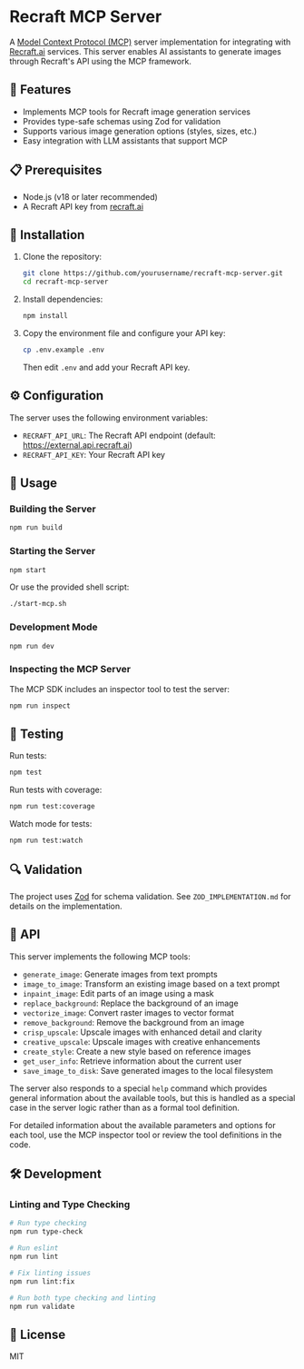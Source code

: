 # Recraft MCP Server

A [Model Context Protocol (MCP)](https://github.com/modelcontextprotocol/mcp) server implementation for integrating with [Recraft.ai](https://recraft.ai) services. This server enables AI assistants to generate images through Recraft's API using the MCP framework.

## 🌟 Features

- Implements MCP tools for Recraft image generation services
- Provides type-safe schemas using Zod for validation
- Supports various image generation options (styles, sizes, etc.)
- Easy integration with LLM assistants that support MCP

## 📋 Prerequisites

- Node.js (v18 or later recommended)
- A Recraft API key from [recraft.ai](https://recraft.ai)

## 🚀 Installation

1. Clone the repository:

   ```bash
   git clone https://github.com/yourusername/recraft-mcp-server.git
   cd recraft-mcp-server
   ```

2. Install dependencies:

   ```bash
   npm install
   ```

3. Copy the environment file and configure your API key:
   ```bash
   cp .env.example .env
   ```
   Then edit `.env` and add your Recraft API key.

## ⚙️ Configuration

The server uses the following environment variables:

- `RECRAFT_API_URL`: The Recraft API endpoint (default: https://external.api.recraft.ai)
- `RECRAFT_API_KEY`: Your Recraft API key

## 🔧 Usage

### Building the Server

```bash
npm run build
```

### Starting the Server

```bash
npm start
```

Or use the provided shell script:

```bash
./start-mcp.sh
```

### Development Mode

```bash
npm run dev
```

### Inspecting the MCP Server

The MCP SDK includes an inspector tool to test the server:

```bash
npm run inspect
```

## 🧪 Testing

Run tests:

```bash
npm test
```

Run tests with coverage:

```bash
npm run test:coverage
```

Watch mode for tests:

```bash
npm run test:watch
```

## 🔍 Validation

The project uses [Zod](https://github.com/colinhacks/zod) for schema validation. See `ZOD_IMPLEMENTATION.md` for details on the implementation.

## 📝 API

This server implements the following MCP tools:

- `generate_image`: Generate images from text prompts
- `image_to_image`: Transform an existing image based on a text prompt
- `inpaint_image`: Edit parts of an image using a mask
- `replace_background`: Replace the background of an image
- `vectorize_image`: Convert raster images to vector format
- `remove_background`: Remove the background from an image
- `crisp_upscale`: Upscale images with enhanced detail and clarity
- `creative_upscale`: Upscale images with creative enhancements
- `create_style`: Create a new style based on reference images
- `get_user_info`: Retrieve information about the current user
- `save_image_to_disk`: Save generated images to the local filesystem

The server also responds to a special `help` command which provides general information about the available tools, but this is handled as a special case in the server logic rather than as a formal tool definition.

For detailed information about the available parameters and options for each tool, use the MCP inspector tool or review the tool definitions in the code.

## 🛠️ Development

### Linting and Type Checking

```bash
# Run type checking
npm run type-check

# Run eslint
npm run lint

# Fix linting issues
npm run lint:fix

# Run both type checking and linting
npm run validate
```

## 📄 License

MIT
